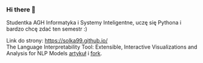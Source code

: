 ### Hi there 👋

Studentka AGH Informatyka i Systemy Inteligentne, uczę się Pythona i bardzo chcę zdać ten semestr :)

Link do strony: https://solka99.github.io/ <br>
The Language Interpretability Tool: Extensible, Interactive Visualizations and Analysis for NLP Models [artykuł](https://paperswithcode.com/paper/the-language-interpretability-tool-extensible) i [fork](https://github.com/Solka99/lit.git).
